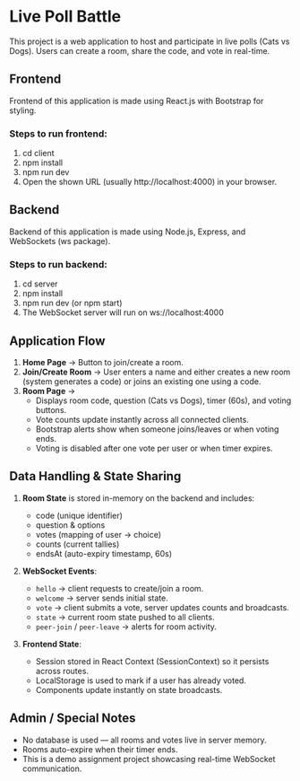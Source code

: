 # Live Poll Battle

This project is a web application to host and participate in live polls (Cats vs Dogs). Users can create a room, share the code, and vote in real-time.

## Frontend
Frontend of this application is made using React.js with Bootstrap for styling.

### Steps to run frontend:
1. cd client
2. npm install
3. npm run dev
4. Open the shown URL (usually http://localhost:4000) in your browser.

## Backend
Backend of this application is made using Node.js, Express, and WebSockets (ws package).

### Steps to run backend:
1. cd server
2. npm install
3. npm run dev (or npm start)
4. The WebSocket server will run on ws://localhost:4000

## Application Flow
1. **Home Page** → Button to join/create a room.
2. **Join/Create Room** → User enters a name and either creates a new room (system generates a code) or joins an existing one using a code.
3. **Room Page** →
   - Displays room code, question (Cats vs Dogs), timer (60s), and voting buttons.
   - Vote counts update instantly across all connected clients.
   - Bootstrap alerts show when someone joins/leaves or when voting ends.
   - Voting is disabled after one vote per user or when timer expires.

## Data Handling & State Sharing
1. **Room State** is stored in-memory on the backend and includes:
   - code (unique identifier)
   - question & options
   - votes (mapping of user → choice)
   - counts (current tallies)
   - endsAt (auto-expiry timestamp, 60s)

2. **WebSocket Events**:
   - `hello` → client requests to create/join a room.
   - `welcome` → server sends initial state.
   - `vote` → client submits a vote, server updates counts and broadcasts.
   - `state` → current room state pushed to all clients.
   - `peer-join` / `peer-leave` → alerts for room activity.

3. **Frontend State**:
   - Session stored in React Context (SessionContext) so it persists across routes.
   - LocalStorage is used to mark if a user has already voted.
   - Components update instantly on state broadcasts.

## Admin / Special Notes
- No database is used — all rooms and votes live in server memory.
- Rooms auto-expire when their timer ends.
- This is a demo assignment project showcasing real-time WebSocket communication.
